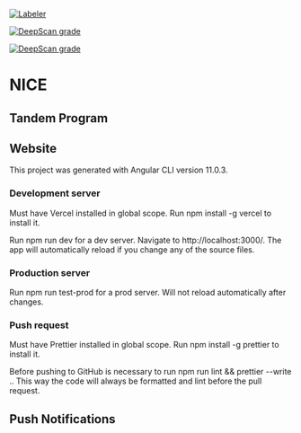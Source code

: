 [![Labeler](https://github.com/jaimediniz/webSite/actions/workflows/label.yml/badge.svg?branch=dev)](https://github.com/jaimediniz/webSite/actions/workflows/label.yml)

[![DeepScan grade](https://deepscan.io/api/teams/13136/projects/16143/branches/340195/badge/grade.svg)](https://deepscan.io/dashboard#view=project&tid=13136&pid=16143&bid=340195)

[![DeepScan grade](https://deepscan.io/api/teams/13136/projects/16143/branches/340195/badge/grade.svg)](https://deepscan.io/dashboard#view=project&tid=13136&pid=16143&bid=340195)

# NICE

## Tandem Program

## Website

This project was generated with Angular CLI version 11.0.3.

### Development server

Must have Vercel installed in global scope. Run npm install -g vercel to install
it.

Run npm run dev for a dev server. Navigate to http://localhost:3000/. The app
will automatically reload if you change any of the source files.

### Production server

Run npm run test-prod for a prod server. Will not reload automatically after
changes.

### Push request

Must have Prettier installed in global scope. Run npm install -g prettier to
install it.

Before pushing to GitHub is necessary to run npm run lint && prettier --write ..
This way the code will always be formatted and lint before the pull request.

## Push Notifications
